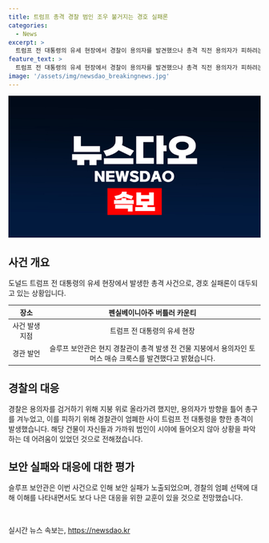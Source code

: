 ```yaml
---
title: 트럼프 총격 경찰 범인 조우 불거지는 경호 실패론
categories:
  - News
excerpt: >
  트럼프 전 대통령의 유세 현장에서 경찰이 용의자를 발견했으나 총격 직전 용의자가 피하려는 시도로 트럼프 전 대통령을 향해 총을 겨누는 사건이 발생했다. 이로 인해 경호 실패론이 논란이 되고, 용의자를 견제하지 못한 경찰의 결정에 대해 논란이 일고 있다. 현지 경찰은 총알이 날아온 즉시 상황을 처리할 수 없었다며 보안 실패에 대한 비판에 대처하고 있다. 경찰과 용의자의 충돌이 미래의 보안 조치에 영향을 미치는 분수령으로 작용할 수 있다는 관측도 나왔다.
feature_text: >
  트럼프 전 대통령의 유세 현장에서 경찰이 용의자를 발견했으나 총격 직전 용의자가 피하려는 시도로 트럼프 전 대통령을 향해 총을 겨누는 사건이 발생했다. 이로 인해 경호 실패론이 논란이 되고, 용의자를 견제하지 못한 경찰의 결정에 대해 논란이 일고 있다. 현지 경찰은 총알이 날아온 즉시 상황을 처리할 수 없었다며 보안 실패에 대한 비판에 대처하고 있다. 경찰과 용의자의 충돌이 미래의 보안 조치에 영향을 미치는 분수령으로 작용할 수 있다는 관측도 나왔다.
image: '/assets/img/newsdao_breakingnews.jpg'
---
```


<p><img src="/assets/img/newsdao_breakingnews.jpg" alt="ranknews 속보" /></p>

<h2 data-ke-size="size26">사건 개요</h2>

<p data-ke-size="size16">도널드 트럼프 전 대통령의 유세 현장에서 발생한 총격 사건으로, 경호 실패론이 대두되고 있는 상황입니다.</p>

<table>
<thead>
<tr>
<th style="text-align: center;">장소</th>
<th style="text-align: center;">펜실베이니아주 버틀러 카운티</th>
</tr>
</thead>
<tbody>
<tr>
<td style="text-align: center;">사건 발생 지점</td>
<td style="text-align: center;">트럼프 전 대통령의 유세 현장</td>
</tr>
<tr>
<td style="text-align: center;">경관 발언</td>
<td style="text-align: center;">슬루프 보안관은 현지 경찰관이 총격 발생 전 건물 지붕에서 용의자인 토머스 매슈 크룩스를 발견했다고 밝혔습니다.</td>
</tr>
</tbody>
</table>

<h2 data-ke-size="size26">경찰의 대응</h2>

<p data-ke-size="size16">경찰은 용의자를 검거하기 위해 지붕 위로 올라가려 했지만, 용의자가 방향을 틀어 총구를 겨누었고, 이를 피하기 위해 경찰관이 엄폐한 사이 트럼프 전 대통령을 향한 총격이 발생했습니다. 해당 건물이 자신들과 가까워 범인이 시야에 들어오지 않아 상황을 파악하는 데 어려움이 있었던 것으로 전해졌습니다.</p>

<h2 data-ke-size="size26">보안 실패와 대응에 대한 평가</h2>

<p data-ke-size="size16">슬루프 보안관은 이번 사건으로 인해 보안 실패가 노출되었으며, 경찰의 엄폐 선택에 대해 이해를 나타내면서도 보다 나은 대응을 위한 교훈이 있을 것으로 전망했습니다.</p>

<p data-ke-size="size16">&nbsp;</p>
실시간 뉴스 속보는, <a href="https://newsdao.kr" rel="dofollow">https://newsdao.kr</a>


